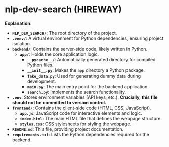 # nlp-dev-search (HIREWAY)

**Explanation:**

* **`NLP_DEV_SEARCH/`**: The root directory of the project.
* **`.venv/`**: A virtual environment for Python dependencies, ensuring project isolation.
* **`backend/`**: Contains the server-side code, likely written in Python.
    * **`app/`**: Holds the core application logic.
        * **`__pycache__/`**: Automatically generated directory for compiled Python files.
        * **`__init__.py`**: Makes the `app` directory a Python package.
        * **`fake_data.py`**: Used for generating dummy data during development.
        * **`main.py`**: The main entry point for the backend application.
        * **`search.py`**: Implements the search functionality.
* **`.env`**: Stores environment variables (API keys, etc.). **Crucially, this file should not be committed to version control.**
* **`frontend/`**: Contains the client-side code (HTML, CSS, JavaScript).
    * **`app.js`**: JavaScript code for interactive elements and logic.
    * **`index.html`**: The main HTML file that defines the webpage structure.
    * **`styles.css`**: CSS stylesheets for styling the webpage.
* **`README.md`**: This file, providing project documentation.
* **`requirements.txt`**: Lists the Python dependencies required for the backend.
